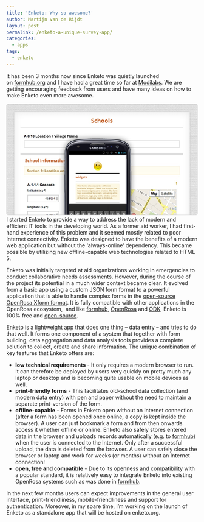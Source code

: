 ```yaml
---
title: 'Enketo: Why so awesome?'
author: Martijn van de Rijdt
layout: post
permalink: /enketo-a-unique-survey-app/
categories:
  - apps
tags:
  - enketo
---
```

It has been 3 months now since Enketo was quietly launched on [formhub.org][1] and I have had a great time so far at [Modilabs][2]. We are getting encouraging feedback from users and have many ideas on how to make Enketo even more awesome.

 [1]: http://formhub.org "formhub web site"
 [2]: https://github.com/modilabs "GitHub repositories of modilabs"

![Enketo screenshot][3]
I started Enketo to provide a way to address the lack of modern and efficient IT tools in the developing world. As a former aid worker, I had first-hand experience of this problem and it seemed mostly related to poor Internet connectivity. Enketo was designed to have the benefits of a modern web application but without the ‘always-online’ dependency. This became possible by utilizing new offline-capable web technologies related to HTML 5.

 [3]: ../files/2012/12/ss1.jpg

Enketo was initially targeted at aid organizations working in emergencies to conduct collaborative needs assessments. However, during the course of the project its potential in a much wider context became clear. It evolved from a basic app using a custom JSON form format to a powerful application that is able to handle complex forms in the [open-source OpenRosa Xform format][4]. It is fully compatible with other applications in the OpenRosa ecosystem,  and like [formhub][1], [OpenRosa][5] and [ODK][6], Enketo is 100% free and [open-source][7].

 [4]: http://opendatakit.github.io/odk-xform-spec/ "XForms as supported by OpenRosa"
 [5]: https://bitbucket.org/javarosa/javarosa/wiki/Home "JavaRosa wiki"
 [6]: http://opendatakit.org "OpenDataKit web site"
 [7]: https://github.com/enketo/enketo-express

Enketo is a lightweight app that does one thing – data entry – and tries to do that well. It forms one component of a system that together with form building, data aggregation and data analysis tools provides a complete solution to collect, create and share information. The unique combination of key features that Enketo offers are:

*   **low technical requirements** - It only requires a modern browser to run. It can therefore be deployed by users very quickly on pretty much any laptop or desktop and is becoming quite usable on mobile devices as well.
*   **print-friendly forms** - This facilitates old-school data collection (and modern data entry) with pen and paper without the need to maintain a separate print-version of the form.
*   **offline-capable** - Forms in Enketo open without an Internet connection (after a form has been opened once online, a copy is kept inside the browser). A user can just bookmark a form and from then onwards access it whether offline or online. Enketo also safely stores entered data in the browser and uploads records automatically (e.g. to [formhub][1]) when the user is connected to the Internet. Only after a successful upload, the data is deleted from the browser. A user can safely close the browser or laptop and work for weeks (or months) without an Internet connection!
*   **open, free and compatible** - Due to its openness and compatibility with a popular standard, it is relatively easy to integrate Enketo into existing OpenRosa systems such as was done in [formhub][1].

In the next few months users can expect improvements in the general user interface, print-friendliness, mobile-friendliness and support for authentication. Moreover, in my spare time, I’m working on the launch of Enketo as a standalone app that will be hosted on enketo.org.
